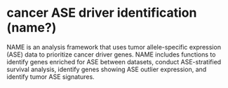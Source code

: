 # cancer ASE driver identification (name?)
NAME is an analysis framework that uses tumor allele-specific expression (ASE) data to prioritize cancer driver genes. NAME includes functions to identify genes enriched for ASE between datasets, conduct ASE-stratified survival analysis, identify genes showing ASE outlier expression, and identify tumor ASE signatures.